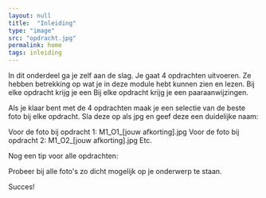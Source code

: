 ```yaml
---
layout: null
title:  "Inleiding"
type: "image"
src: "opdracht.jpg"
permalink: home
tags: inleiding
---
```


In dit onderdeel ga je zelf aan de slag. Je gaat 4 opdrachten 
uitvoeren. Ze hebben betrekking op wat je in deze module hebt 
kunnen zien en lezen.
Bij elke opdracht krijg je een
Bij elke opdracht krijg je een paaraanwijzingen.
 
Als je klaar bent met de 4 opdrachten maak je een selectie van 
de beste foto bij elke opdracht. Sla deze op als jpg en geef deze 
een duidelijke naam:


Voor de foto bij opdracht 1: M1_O1_[jouw afkorting].jpg
Voor de foto bij opdracht 2: M1_O2_[jouw afkorting].jpg 
Etc.


<span class="accent">Nog een tip voor alle opdrachten:</span>

Probeer bij alle foto's zo dicht mogelijk op je onderwerp te staan.

Succes!